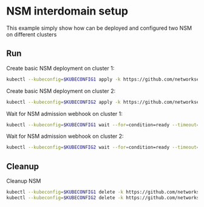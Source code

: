 # NSM interdomain setup


This example simply show how can be deployed and configured two NSM on different clusters

## Run

Create basic NSM deployment on cluster 1:

```bash
kubectl --kubeconfig=$KUBECONFIG1 apply -k https://github.com/networkservicemesh/deployments-k8s/examples/interdomain/nsm/cluster1?ref=cd0ff7a477efefd6fdba47b5d4d9b3c9afb34e35
```

Create basic NSM deployment on cluster 2:

```bash
kubectl --kubeconfig=$KUBECONFIG2 apply -k https://github.com/networkservicemesh/deployments-k8s/examples/interdomain/nsm/cluster2?ref=cd0ff7a477efefd6fdba47b5d4d9b3c9afb34e35
```

Wait for NSM admission webhook on cluster 1:

```bash
kubectl --kubeconfig=$KUBECONFIG1 wait --for=condition=ready --timeout=1m pod -n nsm-system -l app=admission-webhook-k8s
```

Wait for NSM admission webhook on cluster 2:

```bash
kubectl --kubeconfig=$KUBECONFIG2 wait --for=condition=ready --timeout=1m pod -n nsm-system -l app=admission-webhook-k8s
```

## Cleanup

Cleanup NSM
```bash
kubectl --kubeconfig=$KUBECONFIG1 delete -k https://github.com/networkservicemesh/deployments-k8s/examples/interdomain/nsm/cluster1?ref=cd0ff7a477efefd6fdba47b5d4d9b3c9afb34e35
kubectl --kubeconfig=$KUBECONFIG2 delete -k https://github.com/networkservicemesh/deployments-k8s/examples/interdomain/nsm/cluster2?ref=cd0ff7a477efefd6fdba47b5d4d9b3c9afb34e35
```
